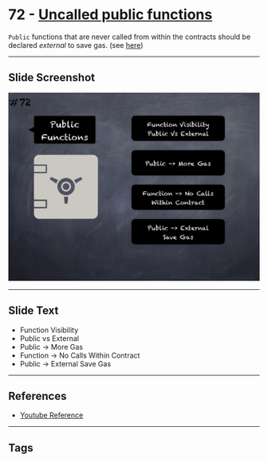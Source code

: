 # 72 - [Uncalled public functions](Uncalled%20public%20functions.md)
`Public` functions that are never called from within the contracts should be declared _external_ to save gas. (see [here](https://github.com/crytic/slither/wiki/Detector-Documentation#public-function-that-could-be-declared-external))

___
## Slide Screenshot
![072.png](../../images/pitfalls_and_best_practices101/072.png)
___
## Slide Text
- Function Visibility
- Public vs External
- Public -> More Gas
- Function -> No Calls Within Contract
- Public -> External Save Gas
___
## References
- [Youtube Reference](https://youtu.be/byA3MLLiKMM?t=591)
___
## Tags